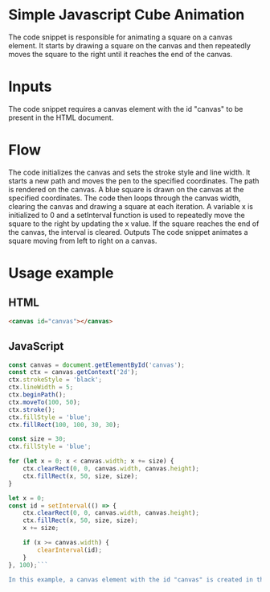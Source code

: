# Simple Javascript Cube Animation

The code snippet is responsible for animating a square on a canvas element. It starts by drawing a square on the canvas and then repeatedly moves the square to the right until it reaches the end of the canvas.

# Inputs
The code snippet requires a canvas element with the id "canvas" to be present in the HTML document.

# Flow
The code initializes the canvas and sets the stroke style and line width.
It starts a new path and moves the pen to the specified coordinates.
The path is rendered on the canvas.
A blue square is drawn on the canvas at the specified coordinates.
The code then loops through the canvas width, clearing the canvas and drawing a square at each iteration.
A variable x is initialized to 0 and a setInterval function is used to repeatedly move the square to the right by updating the x value.
If the square reaches the end of the canvas, the interval is cleared.
Outputs
The code snippet animates a square moving from left to right on a canvas.

# Usage example
## HTML
```html
<canvas id="canvas"></canvas>

```
## JavaScript
```javascript
const canvas = document.getElementById('canvas');
const ctx = canvas.getContext('2d');
ctx.strokeStyle = 'black';
ctx.lineWidth = 5;
ctx.beginPath();
ctx.moveTo(100, 50);
ctx.stroke();
ctx.fillStyle = 'blue';
ctx.fillRect(100, 100, 30, 30);

const size = 30;
ctx.fillStyle = 'blue';

for (let x = 0; x < canvas.width; x += size) {
    ctx.clearRect(0, 0, canvas.width, canvas.height);
    ctx.fillRect(x, 50, size, size);
}

let x = 0;
const id = setInterval(() => {
    ctx.clearRect(0, 0, canvas.width, canvas.height);
    ctx.fillRect(x, 50, size, size);
    x += size;

    if (x >= canvas.width) {
        clearInterval(id);
    }
}, 100);```

In this example, a canvas element with the id "canvas" is created in the HTML. The JavaScript code initializes the canvas, sets the stroke style and line width, and draws a square on the canvas. It then loops through the canvas width, clearing the canvas and drawing a square at each iteration. Finally, it animates the square moving from left to right using a setInterval function.
